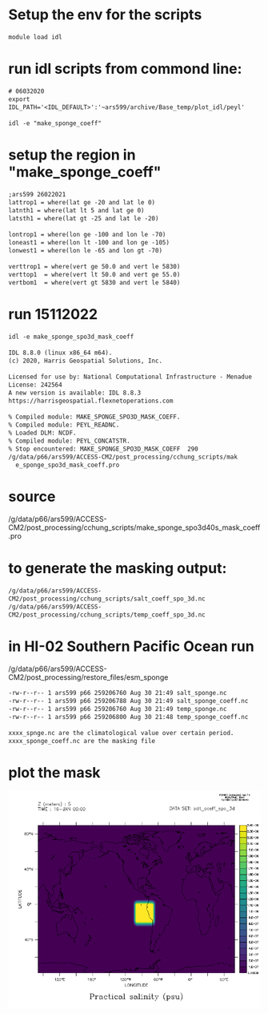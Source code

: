 # Setup the env for the scripts
```
module load idl
```
# run idl scripts from commond line:
```
# 06032020 
export IDL_PATH='<IDL_DEFAULT>':'~ars599/archive/Base_temp/plot_idl/peyl'

idl -e "make_sponge_coeff"
```
# setup the region in "make_sponge_coeff"
```
;ars599 26022021
lattrop1 = where(lat ge -20 and lat le 0)
latnth1 = where(lat lt 5 and lat ge 0)
latsth1 = where(lat gt -25 and lat le -20)

lontrop1 = where(lon ge -100 and lon le -70)
loneast1 = where(lon lt -100 and lon ge -105)
lonwest1 = where(lon le -65 and lon gt -70)

verttrop1 = where(vert ge 50.0 and vert le 5830)
verttop1  = where(vert lt 50.0 and vert ge 55.0)
vertbom1  = where(vert gt 5830 and vert le 5840)
```

# run 15112022
```
idl -e make_sponge_spo3d_mask_coeff

IDL 8.8.0 (linux x86_64 m64).
(c) 2020, Harris Geospatial Solutions, Inc.

Licensed for use by: National Computational Infrastructure - Menadue
License: 242564
A new version is available: IDL 8.8.3
https://harrisgeospatial.flexnetoperations.com

% Compiled module: MAKE_SPONGE_SPO3D_MASK_COEFF.
% Compiled module: PEYL_READNC.
% Loaded DLM: NCDF.
% Compiled module: PEYL_CONCATSTR.
% Stop encountered: MAKE_SPONGE_SPO3D_MASK_COEFF  290 /g/data/p66/ars599/ACCESS-CM2/post_processing/cchung_scripts/mak
  e_sponge_spo3d_mask_coeff.pro
```
# source
/g/data/p66/ars599/ACCESS-CM2/post_processing/cchung_scripts/make_sponge_spo3d40s_mask_coeff.pro

# to generate the masking output:
```
/g/data/p66/ars599/ACCESS-CM2/post_processing/cchung_scripts/salt_coeff_spo_3d.nc
/g/data/p66/ars599/ACCESS-CM2/post_processing/cchung_scripts/temp_coeff_spo_3d.nc
```

# in HI-02 Southern Pacific Ocean run
/g/data/p66/ars599/ACCESS-CM2/post_processing/restore_files/esm_sponge

```
-rw-r--r-- 1 ars599 p66 259206760 Aug 30 21:49 salt_sponge.nc
-rw-r--r-- 1 ars599 p66 259206788 Aug 30 21:49 salt_sponge_coeff.nc
-rw-r--r-- 1 ars599 p66 259206760 Aug 30 21:49 temp_sponge.nc
-rw-r--r-- 1 ars599 p66 259206800 Aug 30 21:48 temp_sponge_coeff.nc

xxxx_spnge.nc are the climatological value over certain period.
xxxx_sponge_coeff.nc are the masking file
```

# plot the mask
![](https://github.com/ars599/S_Pacific_Clamping_Christine/blob/main/mask_coeff_spo.gif)

